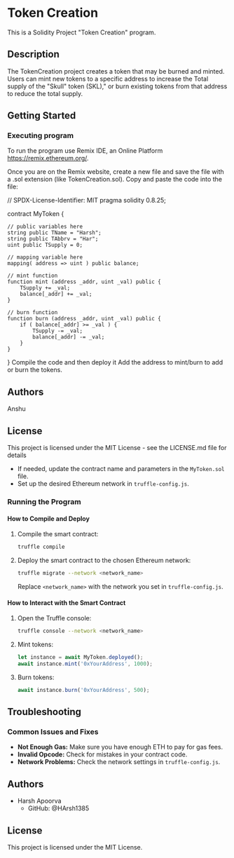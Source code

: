 # Token Creation

This is a Solidity Project "Token Creation" program.

## Description

The TokenCreation project creates a token that may be burned and minted. Users can mint new tokens to a specific address to increase the Total supply of the "Skull" token (SKL)," or burn existing tokens from that address to reduce the total supply.

## Getting Started

### Executing program

To run the program use Remix IDE, an Online Platform https://remix.ethereum.org/.

Once you are on the Remix website, create a new file and save the file with a .sol extension (like TokenCreation.sol). Copy and paste the code into the file:

// SPDX-License-Identifier: MIT
pragma solidity 0.8.25;

contract MyToken {

    // public variables here
    string public TName = "Harsh";
    string public TAbbrv = "Har";
    uint public TSupply = 0;

    // mapping variable here
    mapping( address => uint ) public balance;

    // mint function
    function mint (address _addr, uint _val) public {
        TSupply += _val;
        balance[_addr] += _val;
    }

    // burn function
    function burn (address _addr, uint _val) public {
        if ( balance[_addr] >= _val ) {
            TSupply -= _val;
            balance[_addr] -= _val;
        }        
    }
}
Compile the code and then deploy it
Add the address to mint/burn to add or burn the tokens.

## Authors

Anshu

## License

This project is licensed under the MIT License - see the LICENSE.md file for details
- If needed, update the contract name and parameters in the `MyToken.sol` file.
- Set up the desired Ethereum network in `truffle-config.js`.

### Running the Program

#### How to Compile and Deploy
1. Compile the smart contract:
    ```bash
    truffle compile
    ```
2. Deploy the smart contract to the chosen Ethereum network:
    ```bash
    truffle migrate --network <network_name>
    ```
    Replace `<network_name>` with the network you set in `truffle-config.js`.

#### How to Interact with the Smart Contract
1. Open the Truffle console:
    ```bash
    truffle console --network <network_name>
    ```
2. Mint tokens:
    ```javascript
    let instance = await MyToken.deployed();
    await instance.mint('0xYourAddress', 1000);
    ```
3. Burn tokens:
    ```javascript
    await instance.burn('0xYourAddress', 500);
    ```

## Troubleshooting

### Common Issues and Fixes
- **Not Enough Gas:** Make sure you have enough ETH to pay for gas fees.
- **Invalid Opcode:** Check for mistakes in your contract code.
- **Network Problems:** Check the network settings in `truffle-config.js`.

## Authors
- Harsh Apoorva
  - GitHub: @HArsh1385

## License
This project is licensed under the MIT License.
